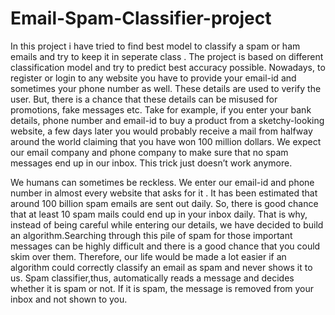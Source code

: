 # Email-Spam-Classifier-project
In this project i have tried to find best model to classify a spam or ham emails and try to keep it in seperate class . The project is based on different classification model and try to predict best accuracy possible.
Nowadays, to register or login to any website you have to provide your email-id and sometimes your phone number as well. These details are used to verify the user. But, there is a chance that these details can be misused for promotions, fake messages etc. Take for example, if you enter your bank details, phone number and email-id to buy a product from a sketchy-looking website, a few days later you would probably receive a mail from halfway around the world claiming that you have won 100 million dollars.  We expect our email company and phone company to make sure that no spam messages end up in our inbox. This trick just doesn’t work anymore.

We humans can sometimes be reckless. We enter our email-id and phone number in almost every website that asks for it . It has been estimated that around 100 billion spam emails are sent out daily. So, there is good chance that at least 10 spam mails could end up in your inbox daily.  That is why, instead of being careful while entering our details, we have decided to build an algorithm.Searching through this pile of spam for those important messages can be highly difficult and there is a good chance that you could skim over them. Therefore, our life would be made a lot easier if an algorithm could correctly classify an email as spam and never shows it to us. Spam classifier,thus, automatically reads a message and decides whether it is spam or not. If it is spam, the message is removed from your inbox and not shown to you.
